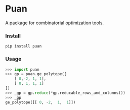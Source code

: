 # Puan
A package for combinatorial optimization tools.

### Install
```
pip install puan
```

### Usage
```python
>>> import puan
>>> gp = puan.ge_polytope([
    [ 0,-2, 1, 1],
    [ 0, 1, 1, 1]
])
>>> _gp = gp.reduce(*gp.reducable_rows_and_columns())
>>> _gp
ge_polytope([[ 0, -2,  1,  1]])
```
